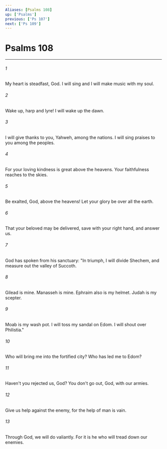 ```yaml
---
Aliases: [Psalms 108]
up: ['Psalms']
previous: ['Ps 107']
next: ['Ps 109']
---
```

# Psalms 108
***





###### 1 

My heart is steadfast, God. I will sing and I will make music with my soul. 



###### 2 

Wake up, harp and lyre! I will wake up the dawn. 



###### 3 

I will give thanks to you, Yahweh, among the nations. I will sing praises to you among the peoples. 



###### 4 

For your loving kindness is great above the heavens. Your faithfulness reaches to the skies. 



###### 5 

Be exalted, God, above the heavens! Let your glory be over all the earth. 



###### 6 

That your beloved may be delivered, save with your right hand, and answer us. 



###### 7 

God has spoken from his sanctuary: "In triumph, I will divide Shechem, and measure out the valley of Succoth. 



###### 8 

Gilead is mine. Manasseh is mine. Ephraim also is my helmet. Judah is my scepter. 



###### 9 

Moab is my wash pot. I will toss my sandal on Edom. I will shout over Philistia." 



###### 10 

Who will bring me into the fortified city? Who has led me to Edom? 



###### 11 

Haven't you rejected us, God? You don't go out, God, with our armies. 



###### 12 

Give us help against the enemy, for the help of man is vain. 



###### 13 

Through God, we will do valiantly. For it is he who will tread down our enemies.
